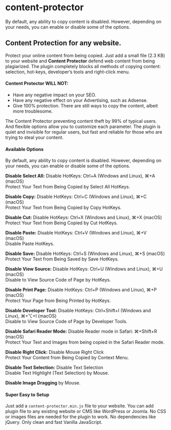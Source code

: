 # content-protector
By default, any ability to copy content is disabled. However, depending on your needs, you can enable or disable some of the options.
<div class="user-html user-html__with-lazy-load"><h2 id="item-description__content-protection-for-any-website">Content Protection for any website.</h2>

<p>
    Protect your online content from being copied. Just add a small file (2.3 KB) to your website and <strong>Content Protector</strong> defend web content from being plagiarized.
    The plugin completely blocks all methods of copying content: selection, hot-keys, developer’s tools and right-click menu.
</p>

<h4 id="item-description__content-protector-will-not">Content Protector WILL NOT:</h4>
<ul>
    <li>Have any negative impact on your SEO.</li>
    <li>Have any negative effect on your Advertising, such as Adsense.</li>
    <li>Give 100% protection. There are still ways to copy the content, albeit more troublesome.</li>
</ul>

<p>
    The Content Protector preventing content theft by 99% of typical users. And flexible options allow you to customize each parameter.
    The plugin is quiet and invisible for regular users, but fast and reliable for those who are trying to steal your content.
</p>

<h4 id="item-description__available-options">Available Options</h4>
<p>By default, any ability to copy content is disabled. However, depending on your needs, you can enable or disable some of the options.</p>

<p>
    <strong>Disable Select All:</strong> Disable HotKeys: Ctrl+A (Windows and Linux), ⌘+A (macOS)<br>
    Protect Your Text from Being Copied by Select All HotKeys.
</p>

<p>
    <strong>Disable Copy:</strong> Disable HotKeys: Ctrl+C (Windows and Linux), ⌘+C (macOS)<br>
    Protect Your Text from Being Copied by Copy HotKeys.
</p>

<p>
    <strong>Disable Cut:</strong> Disable HotKeys: Ctrl+X (Windows and Linux), ⌘+X (macOS)<br>
    Protect Your Text from Being Copied by Cut HotKeys.
</p>

<p>
    <strong>Disable Paste:</strong> Disable HotKeys: Ctrl+V (Windows and Linux), ⌘+V (macOS)<br>
    Disable Paste HotKeys.
</p>

<p>
    <strong>Disable Save:</strong> Disable HotKeys: Ctrl+S (Windows and Linux), ⌘+S (macOS)<br>
    Protect Your Text from Being Saved by Save HotKeys.
</p>

<p>
    <strong>Disable View Source:</strong> Disable HotKeys: Ctrl+U (Windows and Linux), ⌘+U (macOS)<br>
    Disable to View Source Code of Page by HotKeys.
</p>

<p>
    <strong>Disable Print Page:</strong> Disable HotKeys: Ctrl+P (Windows and Linux), ⌘+P (macOS)<br>
    Protect Your Page from Being Printed by HotKeys.
</p>

<p>
    <strong>Disable Developer Tool:</strong> Disable HotKeys: Ctrl+Shift+I (Windows and Linux), ⌘+⌥+I (macOS)<br>
    Disable to View Source Code of Page by Developer Tools.
</p>

<p>
    <strong>Disable Safari Reader Mode:</strong> Disable Reader mode in Safari: ⌘+Shift+R (macOS)<br>
    Protect Your Text and Images from being copied in the Safari Reader mode.
</p>

<p>
    <strong>Disable Right Click:</strong> Disable Mouse Right Click<br>
    Protect Your Content from Being Copied by Context Menu.
</p>

<p>
    <strong>Disable Text Selection:</strong> Disable Text Selection<br>
    Disable Text Highlight (Text Selection) by Mouse.
</p>

<p><strong>Disable Image Dragging</strong> by Mouse.</p>

<h4 id="item-description__super-easy-to-setup">Super Easy to Setup</h4>
<p>
    Just add a <code>content-protector.min.js</code> file to your website. You can add plugin file to any existing website or CMS like WordPress or Joomla.
    No CSS or images files are needed for the plugin to work. No dependencies like jQuery. Only clean and fast Vanilla JavaScript.
  <br><pre><p><script type='text/javascript' src='js/content-protector.min.js'></...</p></pre>
</p>

<h4 id="item-description__completely-cross-browser-support">Completely Cross-Browser Support</h4>
<p>
    All major browsers are supported: Chrome, Firefox, Safari, Edge, Opera, etc.
    Does not matter which browser users view your site.
    Content Protector works perfectly in all browsers.
</p>
<a target="_blank" href="https://www.sinhcoms.in/page/contact">Contact Us</a>
</div>
